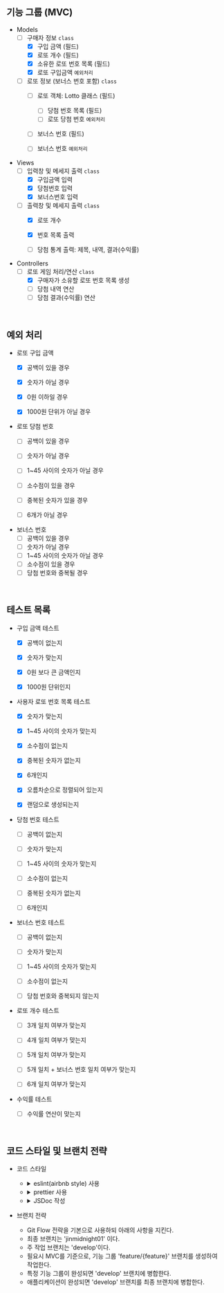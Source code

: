 ## 기능 그룹 (MVC)

* Models
    - [ ] 구매자 정보 `class`
        - [x] 구입 금액 (필드)
        - [x] 로또 개수 (필드)
        - [x] 소유한 로또 번호 목록 (필드)
        - [x] 로또 구입금액 `예외처리`
    - [ ] 로또 정보 (보너스 번호 포함) `class`
        - [ ] 로또 객체: Lotto 클래스 (필드)
          - [ ] 당첨 번호 목록 (필드)
          - [ ] 로또 당첨 번호 `예외처리`
        - [ ] 보너스 번호 (필드)
        - [ ] 보너스 번호 `예외처리`


* Views
    - [ ] 입력창 및 메세지 출력 `class`
        - [x] 구입금액 입력
        - [x] 당첨번호 입력
        - [x] 보너스번호 입력
    - [ ] 출력창 및 메세지 출력 `class`
        - [x] 로또 개수
        - [x] 번호 목록 출력
        - [ ] 당첨 통계 출력: 제목, 내역, 결과(수익률)


* Controllers
    - [ ] 로또 게임 처리/연산 `class`
        - [x] 구매자가 소유할 로또 번호 목록 생성
        - [ ] 당첨 내역 연산
        - [ ] 당첨 결과(수익률) 연산

<br/>

## 예외 처리
* 로또 구입 금액
  - [x] 공백이 있을 경우
  - [x] 숫자가 아닐 경우
  - [x] 0원 이하일 경우
  - [x] 1000원 단위가 아닐 경우


* 로또 당첨 번호
  - [ ] 공백이 있을 경우
  - [ ] 숫자가 아닐 경우
  - [ ] 1~45 사이의 숫자가 아닐 경우
  - [ ] 소수점이 있을 경우
  - [ ] 중복된 숫자가 있을 경우
  - [ ] 6개가 아닐 경우


* 보너스 번호
  - [ ] 공백이 있을 경우
  - [ ] 숫자가 아닐 경우
  - [ ] 1~45 사이의 숫자가 아닐 경우
  - [ ] 소수점이 있을 경우
  - [ ] 당첨 번호와 중복될 경우

<br/>

## 테스트 목록
* 구입 금액 테스트
  - [x] 공백이 없는지
  - [x] 숫자가 맞는지
  - [x] 0원 보다 큰 금액인지
  - [x] 1000원 단위인지


* 사용자 로또 번호 목록 테스트
    - [x] 숫자가 맞는지
    - [x] 1~45 사이의 숫자가 맞는지
    - [x] 소수점이 없는지
    - [x] 중복된 숫자가 없는지
    - [x] 6개인지
    - [x] 오름차순으로 정렬되어 있는지
    - [x] 랜덤으로 생성되는지


* 당첨 번호 테스트
    - [ ] 공백이 없는지
    - [ ] 숫자가 맞는지
    - [ ] 1~45 사이의 숫자가 맞는지
    - [ ] 소수점이 없는지
    - [ ] 중복된 숫자가 없는지
    - [ ] 6개인지


* 보너스 번호 테스트
    - [ ] 공백이 없는지
    - [ ] 숫자가 맞는지
    - [ ] 1~45 사이의 숫자가 맞는지
    - [ ] 소수점이 없는지
    - [ ] 당첨 번호와 중복되지 않는지


* 로또 개수 테스트
    - [ ] 3개 일치 여부가 맞는지
    - [ ] 4개 일치 여부가 맞는지
    - [ ] 5개 일치 여부가 맞는지
    - [ ] 5개 일치 + 보너스 번호 일치 여부가 맞는지
    - [ ] 6개 일치 여부가 맞는지


* 수익률 테스트
    - [ ] 수익률 연산이 맞는지


<br/>

## 코드 스타일 및 브랜치 전략
* 코드 스타일
    - <details>
      <summary>eslint(airbnb style) 사용</summary>

      `npm init @eslint/config` 로 eslint를 설치한다.

      `npx install-peerdeps --dev eslint-config-airbnb` 로 airbnb eslint 설정 패키지를 설치한다.

      .eslintrc.cjs 파일을 생성하여 코드 스타일을 정의한다.

      test 코드를 위해 `jest : true` 를 기입한다.
  </details>

    - <details>
      <summary>prettier 사용</summary>

      `npm i -D prettier eslint-config-prettier` 로 prettier와 eslint-config-prettier를 설치한다.

      > `eslint-config-prettier`: prettier와 겹치는 eslint 룰을 비활성화한다.

      .eslintrc.cjs의 `extends : [...]` 에 `prettier` 를 추가한다.

      .prettierrc.cjs 파일을 생성한 후 prettier 규칙을 추가한다.
  </details>

    - <details>
      <summary>JSDoc 작성</summary>

      클래스, 함수, 변수의 문서화 및 타입을 명확히 하기 위해 JSDoc을 작성한다.

      ```js
      /**
       * 두 숫자의 합을 연산하는 함수
       * @param {number} a
       * @param {number} b
       * @returns {number}
       */
      function sum(a, b) {
        return a + b;
      }
      ```
  </details>


* 브랜치 전략
    - Git Flow 전략을 기본으로 사용하되 아래의 사항을 지킨다.
    - 최종 브랜치는 'jinmidnight01' 이다.
    - 주 작업 브랜치는 'develop'이다.
    - 필요시 MVC를 기준으로, 기능 그룹 'feature/{feature}' 브랜치를 생성하여 작업한다.
    - 특정 기능 그룹이 완성되면 'develop' 브랜치에 병합한다.
    - 애플리케이션이 완성되면 'develop' 브랜치를 최종 브랜치에 병합한다.